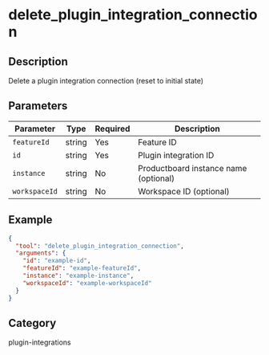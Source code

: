 # delete_plugin_integration_connection

## Description
Delete a plugin integration connection (reset to initial state)

## Parameters

| Parameter | Type | Required | Description |
|-----------|------|----------|-------------|
| `featureId` | string | Yes | Feature ID |
| `id` | string | Yes | Plugin integration ID |
| `instance` | string | No | Productboard instance name (optional) |
| `workspaceId` | string | No | Workspace ID (optional) |

## Example

```json
{
  "tool": "delete_plugin_integration_connection",
  "arguments": {
    "id": "example-id",
    "featureId": "example-featureId",
    "instance": "example-instance",
    "workspaceId": "example-workspaceId"
  }
}
```

## Category
plugin-integrations

